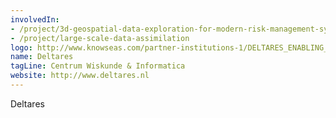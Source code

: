 ```yaml
---
involvedIn:
- /project/3d-geospatial-data-exploration-for-modern-risk-management-systems
- /project/large-scale-data-assimilation
logo: http://www.knowseas.com/partner-institutions-1/DELTARES_ENABLING_RGB.jpg/image
name: Deltares
tagLine: Centrum Wiskunde & Informatica
website: http://www.deltares.nl
---
```

Deltares
